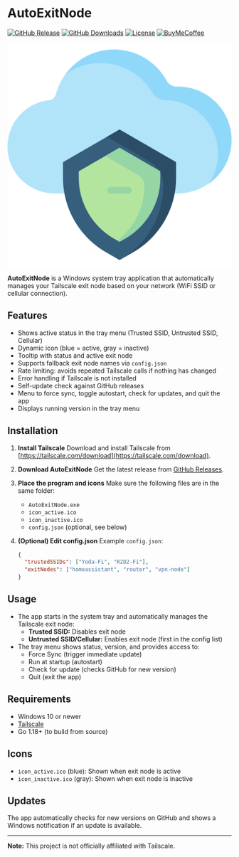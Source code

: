 # AutoExitNode

[![GitHub Release][releases-shield]][releases]
[![GitHub Downloads][downloads-shield]][downloads]
[![License][license-shield]][license]
[![BuyMeCoffee][buymecoffeebadge]][buymecoffee]

![Icon](icon_active.png)

**AutoExitNode** is a Windows system tray application that automatically manages your Tailscale exit node based on your network (WiFi SSID or cellular connection).

## Features

- Shows active status in the tray menu (Trusted SSID, Untrusted SSID, Cellular)
- Dynamic icon (blue = active, gray = inactive)
- Tooltip with status and active exit node
- Supports fallback exit node names via `config.json`
- Rate limiting: avoids repeated Tailscale calls if nothing has changed
- Error handling if Tailscale is not installed
- Self-update check against GitHub releases
- Menu to force sync, toggle autostart, check for updates, and quit the app
- Displays running version in the tray menu

## Installation

1. **Install Tailscale**
   Download and install Tailscale from [https://tailscale.com/download](https://tailscale.com/download).

2. **Download AutoExitNode**
   Get the latest release from [GitHub Releases](https://github.com/andreas-kruger/AutoExitNode/releases).

3. **Place the program and icons**
   Make sure the following files are in the same folder:
   - `AutoExitNode.exe`
   - `icon_active.ico`
   - `icon_inactive.ico`
   - `config.json` (optional, see below)

4. **(Optional) Edit config.json**
   Example `config.json`:
   ```json
   {
     "trustedSSIDs": ["Yoda-Fi", "R2D2-Fi"],
     "exitNodes": ["homeassistant", "router", "vpn-node"]
   }
   ```

## Usage

- The app starts in the system tray and automatically manages the Tailscale exit node:
  - **Trusted SSID:** Disables exit node
  - **Untrusted SSID/Cellular:** Enables exit node (first in the config list)
- The tray menu shows status, version, and provides access to:
  - Force Sync (trigger immediate update)
  - Run at startup (autostart)
  - Check for update (checks GitHub for new version)
  - Quit (exit the app)

## Requirements

- Windows 10 or newer
- [Tailscale](https://tailscale.com/)
- Go 1.18+ (to build from source)

## Icons

- `icon_active.ico` (blue): Shown when exit node is active
- `icon_inactive.ico` (gray): Shown when exit node is inactive

## Updates

The app automatically checks for new versions on GitHub and shows a Windows notification if an update is available.

---

**Note:**
This project is not officially affiliated with Tailscale.

[releases-shield]: https://img.shields.io/github/v/release/woopstar/AutoExitNode?style=for-the-badge
[releases]: https://github.com/woopstar/AutoExitNode/releases
[downloads-shield]: https://img.shields.io/github/downloads/woopstar/AutoExitNode/total.svg?style=for-the-badge
[downloads]: https://github.com/woopstar/AutoExitNode/releases
[license-shield]: https://img.shields.io/github/license/woopstar/AutoExitNode?style=for-the-badge
[license]: https://github.com/woopstar/AutoExitNode/blob/main/LICENSE
[buymecoffeebadge]: https://img.shields.io/badge/buy%20me%20a%20coffee-donate-FFDD00.svg?style=for-the-badge&logo=buymeacoffee
[buymecoffee]: https://www.buymeacoffee.com/woopstar

